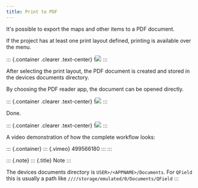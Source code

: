 ```yaml
---
title: Print to PDF
---
```


It\'s possible to export the maps and other items to a PDF document.

If the project has at least one print layout defined, printing is
available over the menu.

::: {.container .clearer .text-center}
!![](../assets/images/print_menu.jpg)
:::

After selecting the print layout, the PDF document is created and stored
in the devices documents directory.

By choosing the PDF reader app, the document can be opened directly.

::: {.container .clearer .text-center}
!![](../assets/images/print_open.jpg)
:::

Done.

::: {.container .clearer .text-center}
!![](../assets/images/print_document.jpg)
:::

A video demonstration of how the complete workflow looks:

::: {.container}
::: {.vimeo}
499566180
:::
:::

::: {.note}
::: {.title}
Note
:::

The devices documents directory is `USER>/<APPNAME>/Documents`. For
`QField` this is usually a path like
`////storage/emulated/0/Documents/QField`
:::
